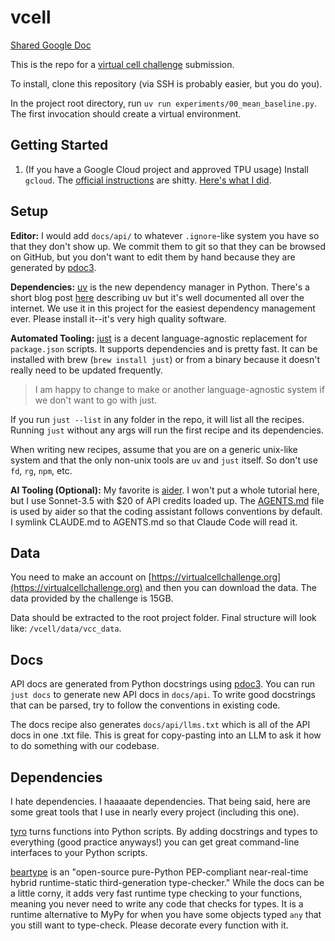 # vcell

[Shared Google Doc](https://docs.google.com/document/d/1oHJQUAFk9mrhPrLqkglq_e3yufYDEOKCF3VvDT-MHpc/edit?usp=sharing)

This is the repo for a [virtual cell challenge](https://virtualcellchallenge.org) submission.

To install, clone this repository (via SSH is probably easier, but you do you).

In the project root directory, run `uv run experiments/00_mean_baseline.py`.
The first invocation should create a virtual environment.

## Getting Started

1. (If you have a Google Cloud project and approved TPU usage) Install `gcloud`. The [official instructions](https://cloud.google.com/sdk/docs/install) are shitty. [Here's what I did](docs/api/vcell/).

## Setup

**Editor:**
I would add `docs/api/` to whatever `.ignore`-like system you have so that they don't show up.
We commit them to git so that they can be browsed on GitHub, but you don't want to edit them by hand because they are generated by [pdoc3](https://pdoc3.github.io/pdoc/).

**Dependencies:** [uv](https://docs.astral.sh/uv/) is the new dependency manager in Python.
There's a short blog post [here](https://samuelstevens.me/writing/uv) describing uv but it's well documented all over the internet.
We use it in this project for the easiest dependency management ever.
Please install it--it's very high quality software.

**Automated Tooling:** [just](https://github.com/casey/just) is a decent language-agnostic replacement for `package.json` scripts.
It supports dependencies and is pretty fast.
It can be installed with brew (`brew install just`) or from a binary because it doesn't really need to be updated frequently.

> I am happy to change to make or another language-agnostic system if we don't want to go with just.

If you run `just --list` in any folder in the repo, it will list all the recipes.
Running `just` without any args will run the first recipe and its dependencies.

When writing new recipes, assume that you are on a generic unix-like system and that the only non-unix tools are `uv` and `just` itself.
So don't use `fd`, `rg`, `npm`, etc.

**AI Tooling (Optional):**
My favorite is [aider](https://aider.chat/).
I won't put a whole tutorial here, but I use Sonnet-3.5 with $20 of API credits loaded up.
The [AGENTS.md](AGENTS.md) file is used by aider so that the coding assistant follows conventions by default.
I symlink CLAUDE.md to AGENTS.md so that Claude Code will read it.

## Data

You need to make an account on [https://virtualcellchallenge.org](https://virtualcellchallenge.org) and then you can download the data.
The data provided by the challenge is 15GB.

Data should be extracted to the root project folder. Final structure will look like: `/vcell/data/vcc_data`.

## Docs

API docs are generated from Python docstrings using [pdoc3](https://pdoc3.github.io/pdoc/).
You can run `just docs` to generate new API docs in `docs/api`.
To write good docstrings that can be parsed, try to follow the conventions in existing code.

The docs recipe also generates `docs/api/llms.txt` which is all of the API docs in one .txt file.
This is great for copy-pasting into an LLM to ask it how to do something with our codebase.

## Dependencies

I hate dependencies.
I haaaaate dependencies.
That being said, here are some great tools that I use in nearly every project (including this one).

[tyro](https://brentyi.github.io/tyro/) turns functions into Python scripts.
By adding docstrings and types to everything (good practice anyways!) you can get great command-line interfaces to your Python scripts.

[beartype](https://beartype.readthedocs.io/en/stable/) is an "open-source pure-Python PEP-compliant near-real-time hybrid runtime-static third-generation type-checker."
While the docs can be a little corny, it adds very fast runtime type checking to your functions, meaning you never need to write any code that checks for types.
It is a runtime alternative to MyPy for when you have some objects typed `any` that you still want to type-check.
Please decorate every function with it.
